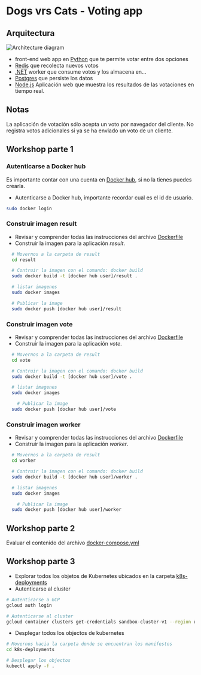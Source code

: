 # Dogs vrs Cats - Voting app

## Arquitectura

![Architecture diagram](architecture.excalidraw.png)

* front-end web app en [Python](/vote) que te permite votar entre dos opciones
* [Redis](https://hub.docker.com/_/redis/) que recolecta nuevos votos
* [.NET](/worker/) worker que consume votos y los almacena en…
* [Postgres](https://hub.docker.com/_/postgres/) que persiste los datos
* [Node.js](/result) Aplicación web que muestra los resultados de las votaciones en tiempo real.
  
## Notas

La aplicación de votación sólo acepta un voto por navegador del cliente. No registra votos adicionales si ya se ha enviado un voto de un cliente.

## Workshop parte 1

### Autenticarse a Docker hub

Es importante contar con una cuenta en [Docker hub](https://hub.docker.com/), si no la tienes puedes crearla.

* Autenticarse a Docker hub, importante recordar cual es el id de usuario.

```sh
sudo docker login
```

### Construir imagen result

* Revisar y comprender todas las instrucciones del archivo [Dockerfile](result/Dockerfile)
* Construir la imagen para la aplicación *result*.

```sh
  # Movernos a la carpeta de result
  cd result

  # Contruir la imagen con el comando: docker build
  sudo docker build -t [docker hub user]/result . 

  # listar imagenes 
  sudo docker images

  # Publicar la image
  sudo docker push [docker hub user]/result
```

### Construir imagen vote

* Revisar y comprender todas las instrucciones del archivo [Dockerfile](vote/Dockerfile)
* Construir la imagen para la aplicación *vote*.

```sh
  # Movernos a la carpeta de result
  cd vote

  # Contruir la imagen con el comando: docker build
  sudo docker build -t [docker hub user]/vote . 

  # listar imagenes 
  sudo docker images

    # Publicar la image
  sudo docker push [docker hub user]/vote
```

### Construir imagen worker

* Revisar y comprender todas las instrucciones del archivo [Dockerfile](worker/Dockerfile)
* Construir la imagen para la aplicación *worker*.

```sh
  # Movernos a la carpeta de result
  cd worker

  # Contruir la imagen con el comando: docker build
  sudo docker build -t [docker hub user]/worker . 

  # listar imagenes 
  sudo docker images

    # Publicar la image
  sudo docker push [docker hub user]/worker
```

## Workshop parte 2

Evaluar el contenido del archivo [docker-compose.yml](docker-compose.yml)

## Workshop parte 3

* Explorar todos los objetos de Kubernetes ubicados en la carpeta [k8s-deployments](k8s-deployments)
* Autenticarse al cluster
  
```sh
# Autenticarse a GCP
gcloud auth login

# Autenticarse al cluster
gcloud container clusters get-credentials sandbox-cluster-v1 --region us-central1 --project wwcode-terraform-admin
```

* Desplegar todos los objectos de kubernetes

```sh
# Movernos hacia la carpeta donde se encuentran los manifestos
cd k8s-deployments 

# Desplegar los objectos
kubectl apply -f .

```
